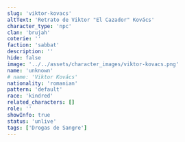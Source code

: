 ```yaml
---
slug: 'viktor-kovacs'
altText: 'Retrato de Viktor "El Cazador" Kovács'
character_type: 'npc'
clan: 'brujah'
coterie: ''
faction: 'sabbat'
description: ''
hide: false
image: '../../assets/character_images/viktor-kovacs.png'
name: 'unknown'
# name: 'Viktor Kovács'
nationality: 'romanian'
pattern: 'default'
race: 'kindred'
related_characters: []
role: ''
showInfo: true
status: 'unlive'
tags: ['Drogas de Sangre']
---
```


#
